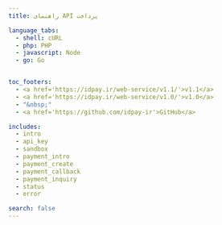 ```yaml
---
title: راهنمای API پرداخت

language_tabs:
  - shell: cURL
  - php: PHP
  - javascript: Node
  - go: Go


toc_footers:
  - <a href='https://idpay.ir/web-service/v1.1/'>v1.1</a>
  - <a href='https://idpay.ir/web-service/v1.0/'>v1.0</a>
  - "&nbsp;"
  - <a href='https://github.com/idpay-ir'>GitHub</a>

includes:
  - intro
  - api_key
  - sandbox
  - payment_intro
  - payment_create
  - payment_callback
  - payment_inquiry
  - status
  - error

search: false
---
```

